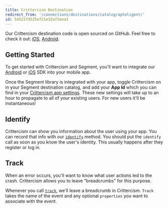 ```yaml
---
title: Crittercism Destination
redirect_from: '/connections/destinations/catalog/apteligent/'
id: 54521fd525e721e32a72eea3
---
```

Our Crittercism destination code is open sourced on GitHub. Feel free to check it out: [iOS](https://github.com/segment-integrations/analytics-ios-integration-crittercism), [Android](https://github.com/segment-integrations/analytics-android-integration-crittercism).

## Getting Started

To get started with Crittercism and Segment, you'll want to integrate our [Android](/docs/connections/sources/catalog/libraries/mobile/android/) or [iOS](/docs/connections/sources/catalog/libraries/mobile/ios/) SDK into your mobile app.

Once the Segment library is integrated with your app, toggle Crittercism on in your Segment destination catalog, and add your **App Id** which you can find in your [Crittercism app settings](https://app.crittercism.com/developers/login). These new settings will take up to an hour to propagate to all of your existing users. For new users it'll be instantaneous!

## Identify

Crittercism can show you information about the user using your app. You can record that info with our [`identify`](/docs/connections/spec/identify/) method. You should put the `identify` call as soon as you know the user's identity. This usually happens after they register or log in.


## Track

When an error occurs, you'll want to know what user actions led to the crash. Crittercism allows you to leave "breadcrumbs" for this purpose.

Whenever you call [`track`](/docs/connections/spec/track/), we'll leave a breadcrumb in Crittercism. `Track` takes the name of the event and any optional `properties` you want to associate with the event.
